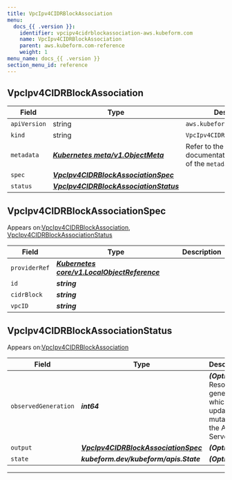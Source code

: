 ```yaml
---
title: VpcIpv4CIDRBlockAssociation
menu:
  docs_{{ .version }}:
    identifier: vpcipv4cidrblockassociation-aws.kubeform.com
    name: VpcIpv4CIDRBlockAssociation
    parent: aws.kubeform.com-reference
    weight: 1
menu_name: docs_{{ .version }}
section_menu_id: reference
---
```


## VpcIpv4CIDRBlockAssociation
| Field | Type | Description |
| ------ | ----- | ----------- |
| `apiVersion` | string | `aws.kubeform.com/v1alpha1` |
|    `kind` | string | `VpcIpv4CIDRBlockAssociation` |
| `metadata` | ***[Kubernetes meta/v1.ObjectMeta](https://kubernetes.io/docs/reference/generated/kubernetes-api/v1.13/#objectmeta-v1-meta)***|Refer to the Kubernetes API documentation for the fields of the `metadata` field.|
| `spec` | ***[VpcIpv4CIDRBlockAssociationSpec](#VpcIpv4CIDRBlockAssociationSpec)***||
| `status` | ***[VpcIpv4CIDRBlockAssociationStatus](#VpcIpv4CIDRBlockAssociationStatus)***||
## VpcIpv4CIDRBlockAssociationSpec

Appears on:[VpcIpv4CIDRBlockAssociation](#VpcIpv4CIDRBlockAssociation), [VpcIpv4CIDRBlockAssociationStatus](#VpcIpv4CIDRBlockAssociationStatus)

| Field | Type | Description |
| ------ | ----- | ----------- |
| `providerRef` | ***[Kubernetes core/v1.LocalObjectReference](https://kubernetes.io/docs/reference/generated/kubernetes-api/v1.13/#localobjectreference-v1-core)***||
| `id` | ***string***||
| `cidrBlock` | ***string***||
| `vpcID` | ***string***||
## VpcIpv4CIDRBlockAssociationStatus

Appears on:[VpcIpv4CIDRBlockAssociation](#VpcIpv4CIDRBlockAssociation)

| Field | Type | Description |
| ------ | ----- | ----------- |
| `observedGeneration` | ***int64***| ***(Optional)*** Resource generation, which is updated on mutation by the API Server.|
| `output` | ***[VpcIpv4CIDRBlockAssociationSpec](#VpcIpv4CIDRBlockAssociationSpec)***| ***(Optional)*** |
| `state` | ***kubeform.dev/kubeform/apis.State***| ***(Optional)*** |
---
